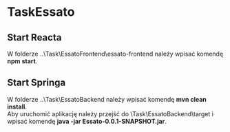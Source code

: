 # TaskEssato
## Start Reacta
W folderze ..\Task\EssatoFrontend\essato-frontend należy wpisać komendę **npm start**.

## Start Springa
W folderze ..\Task\EssatoBackend należy wpisać komendę **mvn clean install**.  
Aby uruchomić aplikację należy przejść do \Task\EssatoBackend\target i wpisać komendę **java -jar Essato-0.0.1-SNAPSHOT.jar**.
